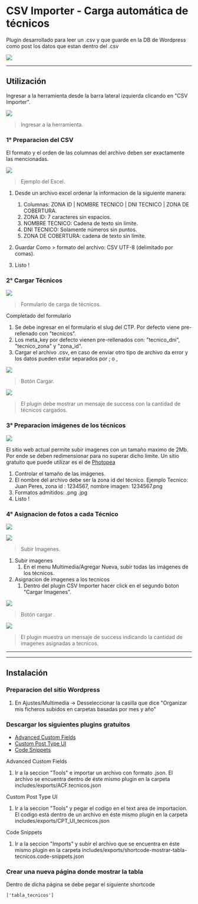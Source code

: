 # CSV Importer - Carga automática de técnicos

Plugin desarrollado para leer un .csv y que guarde en la DB de Wordpress como post los datos que estan dentro del .csv

![](https://siscard.com/wp-content/uploads/csv_importer_dashboard.png)

------------

## Utilización
Ingresar a la herramienta desde la barra lateral izquierda clicando en "CSV Importer".

![](https://siscard.com/wp-content/uploads/csv_importer_ingreso.png)

> Ingresar a la herramienta.

### 1° Preparacion del CSV
El formato y el orden de las columnas del archivo deben ser exactamente las mencionadas.

![](https://siscard.com/wp-content/uploads/example_CSV.png)

> Ejemplo del Excel.

1. Desde un archivo excel ordenar la informacion de la siguiente manera:
	1. Columnas: ZONA ID | NOMBRE TECNICO | DNI TECNICO | ZONA DE COBERTURA. 
	2. ZONA ID: 7 caracteres sin espacios.
	3. NOMBRE TECNICO: Cadena de texto sin límite.
	4. DNI TECNICO: Solamente números sin puntos.
	5. ZONA DE COBERTURA: cadena de texto sin límite.

2. Guardar Como >  formato del archivo: CSV UTF-8 (delimitado por comas).
3. Listo !

### 2° Cargar Técnicos

![](https://siscard.com/wp-content/uploads/csv_importer_form_tecnicos.png)

> Formulario de carga de técnicos.

Completado del formulario
1. Se debe ingresar en el formulario el slug del CTP. Por defecto viene pre-rellenado con "tecnicos".
2. Los meta_key por defecto vienen pre-rellenados con: "tecnico_dni", "tecnico_zona" y "zona_id".
3. Cargar el archivo .csv, en caso de enviar otro tipo de archivo da error  y los datos pueden estar separados por ; o , 

![](https://siscard.com/wp-content/uploads/csv_importer_form_tecnicos_aceptar.png)

> Botón Cargar.

![](https://siscard.com/wp-content/uploads/csv_importer_msj_success_tecnicos.png)

> El plugin debe mostrar un mensaje de success con la cantidad de técnicos cargados.

### 3° Preparacion imágenes de los técnicos

![](https://siscard.com/wp-content/uploads/csv_importer_listado_imagenes.png)


El sitio web actual permite subir imagenes con un tamaño maximo de 2Mb. Por ende se deben redimensionar para no superar dicho limite. Un sitio gratuito que puede utilizar es el de [Photopea](https://www.photopea.com/)
1. Controlar el tamaño de las imágenes. 
2. El nombre del archivo debe ser la zona id del técnico. Ejemplo Tecnico: Juan Peres, zona id : 1234567, nombre imagen: 1234567.png
3. Formatos admitidos: .png .jpg
4. Listo !



### 4° Asignacion de fotos a cada Técnico

![](https://siscard.com/wp-content/uploads/csv_importer_subir_imagenes.png)

![](https://siscard.com/wp-content/uploads/csv_importer_subir_imagenes_2.png)

> Subir Imagenes.



1. Subir imagenes
	1. En el menu Multimedia/Agregar Nueva, subir todas las imágenes de los técnicos.
2. Asignacion de imagenes a los tecnicos
	1. Dentro del plugin CSV Importer hacer click en el segundo boton "Cargar Imagenes". 

![](https://siscard.com/wp-content/uploads/csv_importer_form_imagenes_aceptar.png)

> Botón cargar .


![](https://siscard.com/wp-content/uploads/csv_importer_msj_success_imagenes.png)

> El plugin muestra un mensaje de success indicando la cantidad de imagenes asignadas a tecnicos.


------------
------------

## Instalación

### Preparacion del sitio Wordpress
1. En Ajustes/Multimedia -> Desseleccionar la casilla que dice "Organizar mis ficheros subidos en carpetas basadas por mes y año"

### Descargar los siguientes plugins gratuitos
- [Advanced Custom Fields](https://wordpress.org/plugins/advanced-custom-fields/ "Advanced Custom Fields")
- [Custom Post Type UI](https://wordpress.org/plugins/custom-post-type-ui/ "Custom Post Type UI")
- [Code Snippets](https://wordpress.org/plugins/code-snippets/ "Code Snippets")

Advanced Custom Fields
1. Ir a la seccion "Tools" e importar un archivo con formato .json. El archivo se encuentra dentro de éste mismo plugin en la carpeta includes/exports/ACF.tecnicos.json

Custom Post Type UI
1. Ir a la seccion "Tools" y pegar el codigo en el text area de importacion. El codigo está dentro de un archivo en éste mismo plugin en la carpeta includes/exports/CPT_UI_tecnicos.json

Code Snippets
1. Ir a la seccion "Imports" y subir el archivo que se encuentra en éste mismo plugin en la carpeta includes/exports/shortcode-mostrar-tabla-tecnicos.code-snippets.json

### Crear una nueva página donde mostrar la tabla
 Dentro de dicha página se debe pegar el siguiente shortcode
```
['tabla_tecnicos']
```